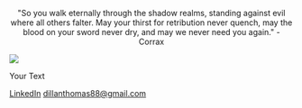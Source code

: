 

<p align="center">
   "So you walk eternally through the shadow realms, standing against evil where all others falter. May your thirst for retribution never quench, may the blood on your sword never dry, and may we never need you again." - Corrax
</p>

![](https://i0.wp.com/5ergiveaways.com/wp-content/uploads/2019/11/Twitter-Cover.png?fit=1500%2C500&ssl=1)

<p align="justify"> Your Text </p>
   
[LinkedIn](https://www.linkedin.com/in/dillanthomasmansor/) dillanthomas88@gmail.com
